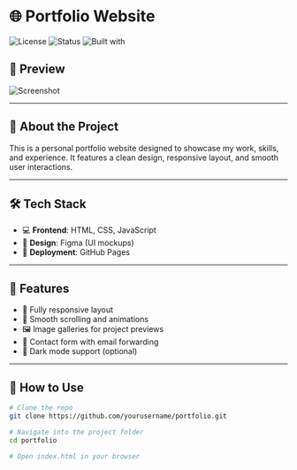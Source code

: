 # 🌐 Portfolio Website

![License](https://img.shields.io/badge/license-MIT-blue.svg)
![Status](https://img.shields.io/badge/status-Completed-brightgreen)
![Built with](https://img.shields.io/badge/Built_with-HTML%2FCSS%2FJS-blue)

## 📸 Preview

![Screenshot](screenshot.png) <!-- Replace with your actual screenshot file -->

---

## 🚀 About the Project

This is a personal portfolio website designed to showcase my work, skills, and experience. It features a clean design, responsive layout, and smooth user interactions.

---

## 🛠️ Tech Stack

- 💻 **Frontend**: HTML, CSS, JavaScript
- 🎨 **Design**: Figma (UI mockups)
- 🚀 **Deployment**: GitHub Pages

---

## 📂 Features

- 📱 Fully responsive layout
- 🎯 Smooth scrolling and animations
- 🖼️ Image galleries for project previews
- 📨 Contact form with email forwarding
- 🌙 Dark mode support (optional)

---

## 🧠 How to Use

```bash
# Clone the repo
git clone https://github.com/yourusername/portfolio.git

# Navigate into the project folder
cd portfolio

# Open index.html in your browser
